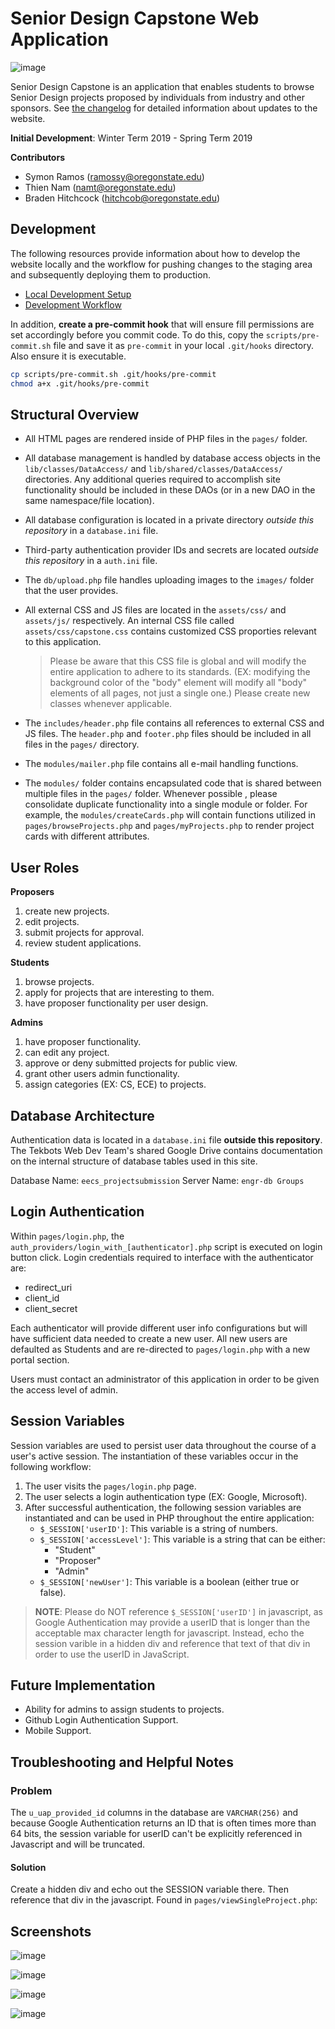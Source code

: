 # Senior Design Capstone Web Application

![image](https://user-images.githubusercontent.com/20714895/59056597-68958700-884d-11e9-9879-7158ca8a879a.png)

Senior Design Capstone is an application that enables students to browse Senior Design projects proposed by 
individuals from industry and other sponsors. See [the changelog](./CHANGELOG.md) for detailed information about
updates to the website.

**Initial Development**: Winter Term 2019 - Spring Term 2019

**Contributors**
- Symon Ramos (ramossy@oregonstate.edu)
- Thien Nam (namt@oregonstate.edu)
- Braden Hitchcock (hitchcob@oregonstate.edu)

## Development
The following resources provide information about how to develop the website locally and the workflow for pushing
changes to the staging area and subsequently deploying them to production.

- [Local Development Setup](./docs/dev-setup.md)
- [Development Workflow](./docs/dev-workflow.md)

In addition, **create a pre-commit hook** that will ensure fill permissions are set accordingly before you commit
code. To do this, copy the `scripts/pre-commit.sh` file and save it as `pre-commit` in your local `.git/hooks`
directory. Also ensure it is executable.

```sh
cp scripts/pre-commit.sh .git/hooks/pre-commit
chmod a+x .git/hooks/pre-commit
```

## Structural Overview
- All HTML pages are rendered inside of PHP files in the `pages/` folder.

- All database management is handled by database access objects in the `lib/classes/DataAccess/` and 
  `lib/shared/classes/DataAccess/` directories. Any additional queries required to accomplish site functionality
  should be included in these DAOs (or in a new DAO in the same namespace/file location).

- All database configuration is located in a private directory *outside this repository* in a `database.ini` file.

- Third-party authentication provider IDs and secrets are located *outside this repository* in a `auth.ini` file.

- The `db/upload.php` file handles uploading images to the `images/` folder that the user provides.

- All external CSS and JS files are located in the `assets/css/` and `assets/js/` respectively. An internal CSS 
  file called `assets/css/capstone.css` contains customized CSS proporties relevant to this application.

	> Please be aware that this CSS file is global and will modify the entire application to adhere to its standards. 
	> (EX: modifying the background color of the "body" element will modify all "body" elements of all pages, not just
	> a single one.) Please create new classes whenever applicable.

- The `includes/header.php` file contains all references to external CSS and JS files. The `header.php` and 
  `footer.php` files should be included in all files in the `pages/` directory.
  
- The `modules/mailer.php` file contains all e-mail handling functions.

- The `modules/` folder contains encapsulated code that is shared between multiple files in the `pages/` folder. 
  Whenever possible , please consolidate duplicate functionality into a single module or folder. For example, the 
  `modules/createCards.php` will contain functions utilized in `pages/browseProjects.php` and 
  `pages/myProjects.php` to render project cards with different attributes.
  

## User Roles
**Proposers**
1. create new projects.
2. edit projects.
3. submit projects for approval.
4. review student applications.

**Students**
1. browse projects.
2. apply for projects that are interesting to them. 
3. have proposer functionality per user design.

**Admins**
1. have proposer functionality.
2. can edit any project.
3. approve or deny submitted projects for public view.
4. grant other users admin functionality.
5. assign categories (EX: CS, ECE) to projects.

## Database Architecture

Authentication data is located in a `database.ini` file **outside this repository**. The Tekbots Web Dev Team's shared
Google Drive contains documentation on the internal structure of database tables used in this site.

Database Name: `eecs_projectsubmission`
Server Name: `engr-db Groups`

## Login Authentication
Within `pages/login.php`, the `auth_providers/login_with_[authenticator].php` script is executed on login button click. 
Login credentials required to interface with the authenticator are:
- redirect_uri
- client_id
- client_secret

Each authenticator will provide different user info configurations but will have sufficient data needed to create a 
new user. All new users are defaulted as Students and are re-directed to `pages/login.php` with a new portal section.

Users must contact an administrator of this application in order to be given the access level of admin.


## Session Variables
Session variables are used to persist user data throughout the course of a user's active session. The instantiation 
of these variables occur in the following workflow:
  
1. The user visits the `pages/login.php` page. 
2. The user selects a login authentication type (EX: Google, Microsoft).
3. After successful authentication, the following session variables are instantiated and can be used in PHP throughout the entire application: 
   - `$_SESSION['userID']`: This variable is a string of numbers. 
   - `$_SESSION['accessLevel']`: This variable is a string that can be either: 
      - "Student"
      - "Proposer"
      - "Admin"
   - `$_SESSION['newUser']`: This variable is a boolean (either true or false).

> **NOTE**: Please do NOT reference `$_SESSION['userID']` in javascript, as Google Authentication may provide a 
> userID that is longer than the acceptable max character length for javascript. Instead, echo the session varible in a 
> hidden div and reference that text of that div in order to use the userID in JavaScript.


## Future Implementation
- Ability for admins to assign students to projects.
- Github Login Authentication Support.
- Mobile Support.

## Troubleshooting and Helpful Notes

### Problem
The `u_uap_provided_id` columns in the database are `VARCHAR(256)` and because Google Authentication returns an ID that 
is often times more than 64 bits, the session variable for userID can't be explicitly referenced in Javascript and will 
be truncated.
  
#### Solution 
Create a hidden div and echo out the SESSION variable there. Then reference that div in the javascript. Found in 
`pages/viewSingleProject.php`: 
		 
## Screenshots 

![image](https://user-images.githubusercontent.com/20714895/59056636-806d0b00-884d-11e9-8a94-606cb1e5f667.png)

![image](https://user-images.githubusercontent.com/20714895/59057000-43eddf00-884e-11e9-833a-ad1d8b329c7a.png)

![image](https://user-images.githubusercontent.com/20714895/59057030-55cf8200-884e-11e9-8937-fd465a732039.png)

![image](https://user-images.githubusercontent.com/20714895/59057421-2e2ce980-884f-11e9-83ad-6035f7787e94.png)

